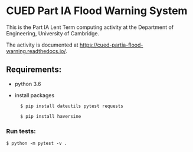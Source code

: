 # CUED Part IA Flood Warning System

This is the Part IA Lent Term computing activity at the Department of
Engineering, University of Cambridge.

The activity is documented at
https://cued-partia-flood-warning.readthedocs.io/.

## Requirements:
- python 3.6
- install packages
	
	    $ pip install dateutils pytest requests
          
	    $ pip install haversine

### Run tests:
	$ python -m pytest -v .

